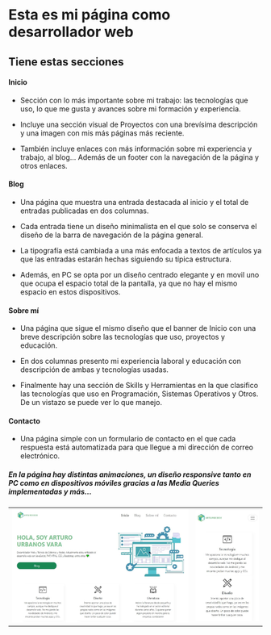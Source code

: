 # Esta es mi página como desarrollador web

## Tiene estas secciones

#### Inicio 

- Sección con lo más importante sobre mi trabajo: las tecnologías que uso, lo que me gusta y avances sobre mi formación y experiencia.

- Incluye una sección visual de Proyectos con una brevísima descripción y una imagen con mis más páginas más reciente.

- También incluye enlaces con más información sobre mi experiencia y trabajo, al blog... Además de un footer con la navegación de la página y otros enlaces.

#### Blog

- Una página que muestra una entrada destacada al inicio y el total de entradas publicadas en dos columnas.

- Cada entrada tiene un diseño minimalista en el que solo se conserva el diseño de la barra de navegación de la página general.

- La tipografía está cambiada a una más enfocada a textos de artículos ya que las entradas estarán hechas siguiendo su típica estructura.

- Además, en PC se opta por un diseño centrado elegante y en movil uno que ocupa el espacio total de la pantalla, ya que no hay el mismo espacio en estos dispositivos.

#### Sobre mí

- Una página que sigue el mismo diseño que el banner de Inicio con una breve descripción sobre las tecnologías que uso, proyectos y educación.

- En dos columnas presento mi experiencia laboral y educación con descripción de ambas y tecnologías usadas.

- Finalmente hay una sección de Skills y Herramientas en la que clasifico las tecnologías que uso en Programación, Sistemas Operativos y Otros. De un vistazo se puede ver lo que manejo.

#### Contacto

- Una página simple con un formulario de contacto en el que cada respuesta está automatizada para que llegue a mi dirección de correo electrónico.


##### En la página hay distintas animaciones, un diseño responsive tanto en PC como en dispositivos móviles gracias a las Media Queries implementadas y más...

<table>
    <tr>
        <td><img src="images/arturocode_pc.jpg" /></td>
        <td><img src="images/arturocode_movil.jpg" /></td>
    </tr>
</table>